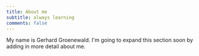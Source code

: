 ```yaml
---
title: About me
subtitle: always learning
comments: false
---
```


My name is Gerhard Groenewald.  I'm going to expand this section soon by adding in more detail about me.